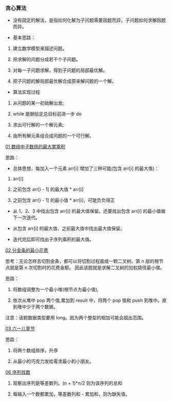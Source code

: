### 贪心算法

- 没有固定的解法，是指如何化解为子问题需要因题而异，子问题如何求解因题而异。


- 基本思路：
1. 建立数学模型来描述问题。

2. 把求解的问题分成若干个子问题。

3. 对每一子问题求解，得到子问题的局部最优解。

4. 把子问题的解局部最优解合成原来解问题的一个解。

- 算法实现过程 
  
1. 从问题的某一初始解出发;

2. while 能朝给定总目标前进一步 do

3. 求出可行解的一个解元素;

4. 由所有解元素组合成问题的一个可行解。

[01 数组中子数组的最大累乘积](https://www.nowcoder.com/practice/f46135ecf26a45b3b964239ebc745aac?tpId=101&tqId=33100&rp=1&ru=/exam/oj/ta&qru=/exam/oj/ta&sourceUrl=%2Fexam%2Foj%2Fta%3FtpId%3D101&difficulty=undefined&judgeStatus=undefined&tags=&title=)

思路：

- 总体思想，每加入一个元素 arr[i] 增加了三种可能(包含 arr[i] 的最大值)：
  
1. arr[i]

2. 之前包含 arr[i - 1] 的最大值 * arr[i]

3. 之前包含 arr[i - 1] 的最小值 * arr[i]，可能负负得正

- 从 1、2、3 中找出包含 arr[i] 的最大值保留。还要找出包含 arr[i] 的最小值做下一次迭代。

- 从包含 arr[i] 的最大值、之前最大值中找出最大值保留。

- 迭代完后即可找出子序列乘积的最大值。

[02 分金条的最小花费](https://www.nowcoder.com/practice/418d2fcdf7f24d6f8f4202e23951c0da?tpId=101&tqId=33119&rp=1&ru=/exam/oj/ta&qru=/exam/oj/ta&sourceUrl=%2Fexam%2Foj%2Fta%3Fpage%3D2%26tpId%3D101%26type%3D101&difficulty=undefined&judgeStatus=undefined&tags=&title=)

思考：无论怎样去切割金条，都可以将切割过程画成一颗二叉树。第 n 层的根节点就是第 n 次切割时的花费金额。
因此该题就是求解二叉树的加权路径最小值。

思路：
1. 将数组调整为一个最小堆(根节点为最小值),

2. 依次从堆中 pop 两个值,累加到 result 中，将两个 pop 值和 push 到堆中。直到堆中少于两个数据。

注意：该题数据类型要用 long。因为两个整型的相加可能会超出范围。

[03 六一儿童节](https://www.nowcoder.com/practice/d2dfc62bf1ba42679a0e358c57da9828?tpId=182&tqId=34643&rp=1&ru=/exam/oj&qru=/exam/oj&sourceUrl=%2Fexam%2Foj%3Ftab%3D%25E5%2590%258D%25E4%25BC%2581%25E7%25AC%2594%25E8%25AF%2595%25E7%259C%259F%25E9%25A2%2598%26topicId%3D182&difficulty=undefined&judgeStatus=undefined&tags=&title=)

思路：
1. 将两个数组排序，升序

2. 从最小的巧克力发给需求最小的小朋友。

[06 序列找数](https://www.nowcoder.com/practice/a7d1856a72404ea69fdfb5786d65539c?tpId=182&rp=1&ru=%2Fexam%2Foj&qru=%2Fexam%2Foj&sourceUrl=%2Fexam%2Foj%3Ftab%3D%25E5%2590%258D%25E4%25BC%2581%25E7%25AC%2594%25E8%25AF%2595%25E7%259C%259F%25E9%25A2%2598%26topicId%3D182&difficulty=&judgeStatus=&tags=&title=&gioEnter=menu)

1. 观察出序列是等差数列。(n + 1)*n/2 则为该序列的总和

2. 每输入一个数都累加，等差数列和 - 累加和，则为缺失值。
